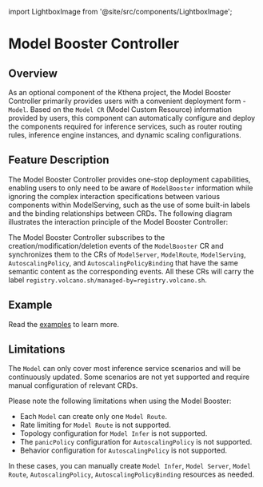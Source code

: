 import LightboxImage from '@site/src/components/LightboxImage';

# Model Booster Controller

## Overview

As an optional component of the Kthena project, the Model Booster Controller primarily provides users with a convenient deployment form - `Model`. Based on the `Model CR` (Model Custom Resource) information provided by users, this component can automatically configure and deploy the components required for inference services, such as router routing rules, inference engine instances, and dynamic scaling configurations.

## Feature Description

The Model Booster Controller provides one-stop deployment capabilities, enabling users to only need to be aware of `ModelBooster` information while ignoring the complex interaction specifications between various components within ModelServing, such as the use of some built-in labels and the binding relationships between CRDs. The following diagram illustrates the interaction principle of the Model Booster Controller:

<LightboxImage src="../assets/diagrams/architecture/model-booster-controller-architecture.svg" alt="Architecture Overview"></LightboxImage>

The Model Booster Controller subscribes to the creation/modification/deletion events of the `ModelBooster` CR and synchronizes them to the CRs of `ModelServer`, `ModelRoute`, `ModelServing`, `AutoscalingPolicy`, and `AutoscalingPolicyBinding` that have the same semantic content as the corresponding events. All these CRs will carry the label `registry.volcano.sh/managed-by=registry.volcano.sh`.

## Example

Read the [examples](https://github.com/volcano-sh/kthena/blob/main/examples/model/) to learn more.

## Limitations

The `Model` can only cover most inference service scenarios and will be continuously updated. Some scenarios are not yet supported and require manual configuration of relevant CRDs. 

Please note the following limitations when using the Model Booster:
- Each `Model` can create only one `Model Route`.
- Rate limiting for `Model Route` is not supported.
- Topology configuration for `Model Infer` is not supported.
- The `panicPolicy` configuration for `AutoscalingPolicy` is not supported.
- Behavior configuration for `AutoscalingPolicy` is not supported.

In these cases, you can manually create `Model Infer`, `Model Server`, `Model Route`, `AutoscalingPolicy`, `AutoscalingPolicyBinding` resources as needed.